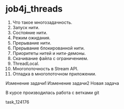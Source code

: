 # job4j_threads

1. Что такое многозадачность.
2. Запуск нити.
3. Состояние нити.
4. Режим ожидания.
5. Прерывание нити.
6. Прерывание блокированной нити.
7. Приоритеты нитей и нити-демоны.
8. Скачивание файла с ограничением.
9. ThreadLocal.
10. Многопоточность в Stream API.
11. Отладка в многопоточном приложении.

Изменение задачи1
Изменение задачи2
Новая задача

В курсе производилась работа с ветками git

task_124176